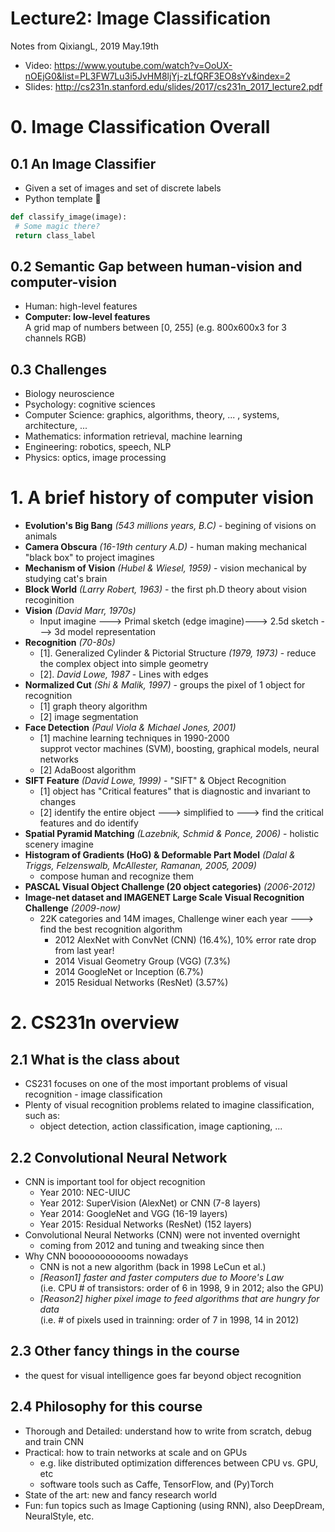 # Lecture2: Image Classification

Notes from QixiangL, 2019 May.19th
* Video: https://www.youtube.com/watch?v=OoUX-nOEjG0&list=PL3FW7Lu3i5JvHM8ljYj-zLfQRF3EO8sYv&index=2
* Slides: http://cs231n.stanford.edu/slides/2017/cs231n_2017_lecture2.pdf

# 0. Image Classification Overall
## 0.1 An Image Classifier
   * Given a set of images and set of discrete labels
   * Python template :snake:
   ```python
   def classify_image(image):
   	# Some magic there?
	return class_label
   ```
## 0.2 Semantic Gap between human-vision and computer-vision
   * Human: high-level features
   * **Computer: low-level features** <br />
   	A grid map of numbers between [0, 255] (e.g. 800x600x3 for 3 channels RGB)
## 0.3 Challenges
   * Biology neuroscience
   * Psychology: cognitive sciences
   * Computer Science: graphics, algorithms, theory, ... , systems, architecture, ...
   * Mathematics: information retrieval, machine learning
   * Engineering: robotics, speech, NLP
   * Physics: optics, image processing 

# 1. A brief history of computer vision
*  **Evolution's Big Bang** *(543 millions years, B.C)* - begining of visions on animals
*  **Camera Obscura** *(16-19th century A.D)* - human making mechanical "black box" to project imagines
*  **Mechanism of Vision** *(Hubel & Wiesel, 1959)* - vision mechanical by studying cat's brain
*  **Block World** *(Larry Robert, 1963)* -  the first ph.D theory about vision recoginition
*  **Vision** *(David Marr, 1970s)* 
	- Input imagine ---> Primal sketch (edge imagine)---> 2.5d sketch ---> 3d model representation
*  **Recognition** *(70-80s)*
	- [1]. Generalized Cylinder & Pictorial Structure *(1979, 1973)* - reduce the complex object into simple geometry
	- [2]. *David Lowe, 1987* - Lines with edges
* **Normalized Cut** *(Shi & Malik, 1997)* - groups the pixel of 1 object for recognition
	- [1] graph theory algorithm
	- [2] image segmentation
* **Face Detection** *(Paul Viola & Michael Jones, 2001)*
	- [1] machine learning techniques in 1990-2000 <br />
	  supprot vector machines (SVM), boosting, graphical models, neural networks
	- [2] AdaBoost algorithm
* **SIFT Feature** *(David Lowe, 1999)* - "SIFT" & Object Recognition
	- [1] object has "Critical features" that is diagnostic and invariant to changes
	- [2] identify the entire object ---> simplified to ---> find the critical features and do identify
* **Spatial Pyramid Matching** *(Lazebnik, Schmid & Ponce, 2006)* - holistic scenery imagine
* **Histogram of Gradients (HoG) & Deformable Part Model** *(Dalal & Triggs, Felzenswalb, McAllester, Ramanan, 2005, 2009)*
	- compose human and recognize them
* **PASCAL Visual Object Challenge (20 object categories)** *(2006-2012)*
* **Image-net dataset and IMAGENET Large Scale Visual Recognition Challenge** *(2009-now)*
	- 22K categories and 14M images, Challenge winer each year ---> find the best recognition algorithm
	   - 2012 AlexNet with ConvNet (CNN) (16.4%), 10% error rate drop from last year!
	   - 2014 Visual Geometry Group (VGG) (7.3%)
	   - 2014 GoogleNet or Inception (6.7%)
	   - 2015 Residual Networks (ResNet) (3.57%)

# 2. CS231n overview
## 2.1 What is the class about
   * CS231 focuses on one of the most important problems of visual recognition - image classification
   * Plenty of visual recognition problems related to imagine classification, such as:
	   - object detection, action classification, image captioning, ...
## 2.2 Convolutional Neural Network
   * CNN is important tool for object recognition
	   - Year 2010: NEC-UIUC
	   - Year 2012: SuperVision (AlexNet) or CNN (7-8 layers)
	   - Year 2014: GoogleNet and VGG (16-19 layers)
	   - Year 2015: Residual Networks (ResNet) (152 layers)
   * Convolutional Neural Networks (CNN) were not invented overnight
	   - coming from 2012 and tuning and tweaking since then
   * Why CNN boooooooooooms nowadays
	   - CNN is not a new algorithm (back in 1998 LeCun et al.)
	   - *[Reason1] faster and faster computers due to Moore's Law* <br />
	   	(i.e. CPU # of transistors: order of 6 in 1998, 9 in 2012; also the GPU)
	   - *[Reason2] higher pixel image to feed algorithms that are hungry for data* <br />
		(i.e. # of pixels used in trainning: order of 7 in 1998, 14 in 2012)
## 2.3 Other fancy things in the course
   * the quest for visual intelligence goes far beyond object recognition
## 2.4 Philosophy for this course
   * Thorough and Detailed: understand how to write from scratch, debug and train CNN
   * Practical: how to train networks at scale and on GPUs
   	   - e.g. like distributed optimization differences between CPU vs. GPU, etc
	   - software tools such as Caffe, TensorFlow, and (Py)Torch
   * State of the art: new and fancy research world
   * Fun: fun topics such as Image Captioning (using RNN), also DeepDream, NeuralStyle, etc. 	

 
